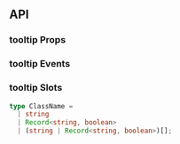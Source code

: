 ## API

### tooltip Props

<field-table :data="tooltipProps"/>

### tooltip Events

<field-table :data="tooltipEvents" type="emits"/>

### tooltip Slots

<field-table :data="tooltipSlots" type="slots"/>

```typescript
type ClassName =
  | string
  | Record<string, boolean>
  | (string | Record<string, boolean>)[];
```

<script setup>
import { ref } from 'vue';

const tooltipProps = ref([
  {
    name: 'popup-visible (v-model)',
    desc: '文字气泡是否可见',
    type: 'boolean',
    value: '-',
  },
  {
    name: 'default-popup-visible',
    desc: '文字气泡默认是否可见（非受控模式）',
    type: 'boolean',
    value: 'false',
  },
  {
    name: 'content',
    desc: '文字气泡内容',
    type: 'string',
    value: '-',
  },
  {
    name: 'position',
    desc: '弹出位置',
    type: "TriggerPostion",
    value: "'top'",
    href:"/components/trigger"
  },
  {
    name: 'mini',
    desc: '是否展示为迷你尺寸',
    type: 'boolean',
    value: 'false',
  },
  {
    name: 'background-color',
    desc: '弹出框的背景颜色',
    type: 'string',
    value: '-',
  },
  {
    name: 'content-class',
    desc: '弹出框内容的类名',
    type: 'ClassName',
    value: '-',
  },
  {
    name: 'content-style',
    desc: '弹出框内容的样式',
    type: 'CSSProperties',
    value: '-',
  },
  {
    name: 'arrow-class',
    desc: '弹出框箭头的类名',
    type: 'ClassName',
    value: '-',
  },
  {
    name: 'arrow-style',
    desc: '弹出框箭头的样式',
    type: 'CSSProperties',
    value: '-',
  },
  {
    name: 'popup-container',
    desc: '弹出框的挂载容器',
    type: 'PopupContainer',
    value: '-',
    href:"/components/trigger"
  },
  {
    name: 'trigger-props',
    desc: 'trigger的属性',
    type: 'TriggerProps',
    value: '-',
  },
]);

const tooltipEvents = ref([
  {
    name: 'popup-visible-change',
    desc: '文字气泡显示状态改变时触发',
    type: 'visible: boolean',
    value: '-',
  },
]);

const tooltipSlots = ref([
  {
    name: 'content',
    desc: '内容',
    type: '-',
    value: '-',
  },
]);
</script>
